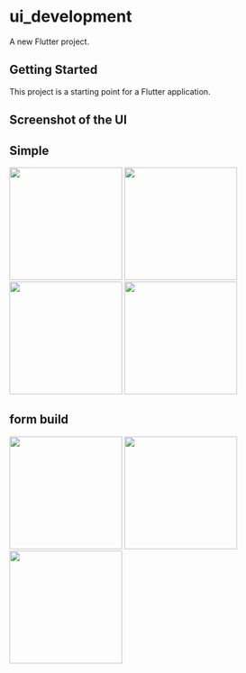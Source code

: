 # ui_development

A new Flutter project.

## Getting Started

This project is a starting point for a Flutter application.

## Screenshot of the UI

## Simple
<img src="https://github.com/Rayhan-Pervej/CSE464_Mobile_App/assets/103215390/889c09dd-4529-4a37-b2b2-5fa48e0c2658" width="200" />
<img src="https://github.com/Rayhan-Pervej/CSE464_Mobile_App/assets/103215390/6be545e5-5bb5-406a-a009-fc40737c125d" width="200" />
<img src="https://github.com/Rayhan-Pervej/CSE464_Mobile_App/assets/103215390/b360e4f7-1283-4972-8917-4801cb279af2" width="200" />
<img src="https://github.com/Rayhan-Pervej/CSE464_Mobile_App/assets/103215390/ca1ea653-2b0c-41b7-ad8f-3473be611bb5" width="200" />

## form build
<img src="https://github.com/Rayhan-Pervej/CSE464_Mobile_App/assets/103215390/296c1820-b114-4b53-be63-d8124630e9b5" width="200" />
<img src="https://github.com/Rayhan-Pervej/CSE464_Mobile_App/assets/103215390/ad4b46ae-556c-4ac1-8877-1c4b4bfdaac0" width="200" />
<img src="https://github.com/Rayhan-Pervej/CSE464_Mobile_App/assets/103215390/424cf6cc-07b8-4a61-a403-15b3745e106c" width="200" />


